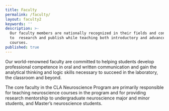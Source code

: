 ```yaml
---
title: Faculty
permalink: /faculty/
layout: faculty2
keywords: ''
description: >-
  Our faculty members are nationally recognized in their fields and continue
  to  research and publish while teaching both introductory and advanced
  courses.
published: true
---
```

Our world-renowned faculty are committed to helping students develop professional competence in oral and written communication and gain the analytical thinking and logic skills necessary to succeed in the laboratory, the classroom and beyond.

The core faculty in the CLA Neuroscience Program are primarily responsible for teaching neuroscience courses in the program and for providing research mentorship to undergraduate neuroscience major and minor students, and Master’s neuroscience students.
